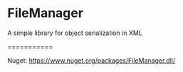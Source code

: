 FileManager
===========

A simple library for object serialization in XML

===========

Nuget: https://www.nuget.org/packages/FileManager.dll/
